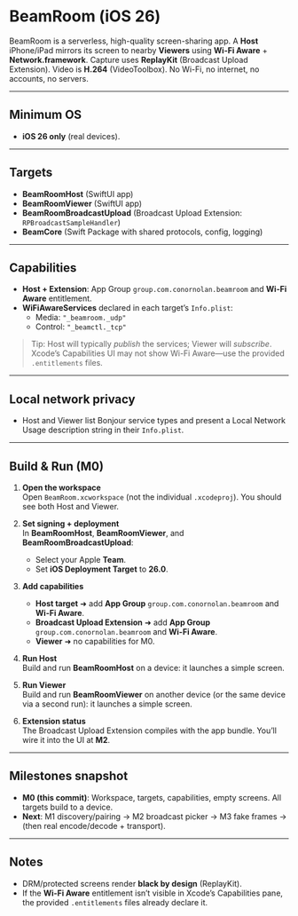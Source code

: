 # BeamRoom (iOS 26)

BeamRoom is a serverless, high-quality screen-sharing app. A **Host** iPhone/iPad mirrors its screen to nearby **Viewers** using **Wi-Fi Aware** + **Network.framework**. Capture uses **ReplayKit** (Broadcast Upload Extension). Video is **H.264** (VideoToolbox). No Wi-Fi, no internet, no accounts, no servers.

---

## Minimum OS
- **iOS 26 only** (real devices).

---

## Targets
- **BeamRoomHost** (SwiftUI app)
- **BeamRoomViewer** (SwiftUI app)
- **BeamRoomBroadcastUpload** (Broadcast Upload Extension: `RPBroadcastSampleHandler`)
- **BeamCore** (Swift Package with shared protocols, config, logging)

---

## Capabilities
- **Host + Extension**: App Group `group.com.conornolan.beamroom` and **Wi-Fi Aware** entitlement.
- **WiFiAwareServices** declared in each target’s `Info.plist`:
  - Media: `"_beamroom._udp"`
  - Control: `"_beamctl._tcp"`

> Tip: Host will typically *publish* the services; Viewer will *subscribe*. Xcode’s Capabilities UI may not show Wi-Fi Aware—use the provided `.entitlements` files.

---

## Local network privacy
- Host and Viewer list Bonjour service types and present a Local Network Usage description string in their `Info.plist`.

---

## Build & Run (M0)

1. **Open the workspace**  
   Open `BeamRoom.xcworkspace` (not the individual `.xcodeproj`). You should see both Host and Viewer.

2. **Set signing + deployment**  
   In **BeamRoomHost**, **BeamRoomViewer**, and **BeamRoomBroadcastUpload**:
   - Select your Apple **Team**.
   - Set **iOS Deployment Target** to **26.0**.

3. **Add capabilities**  
   - **Host target** ➜ add **App Group** `group.com.conornolan.beamroom` and **Wi-Fi Aware**.  
   - **Broadcast Upload Extension** ➜ add **App Group** `group.com.conornolan.beamroom` and **Wi-Fi Aware**.  
   - **Viewer** ➜ no capabilities for M0.

4. **Run Host**  
   Build and run **BeamRoomHost** on a device: it launches a simple screen.

5. **Run Viewer**  
   Build and run **BeamRoomViewer** on another device (or the same device via a second run): it launches a simple screen.

6. **Extension status**  
   The Broadcast Upload Extension compiles with the app bundle. You’ll wire it into the UI at **M2**.

---

## Milestones snapshot
- **M0 (this commit)**: Workspace, targets, capabilities, empty screens. All targets build to a device.
- **Next**: M1 discovery/pairing → M2 broadcast picker → M3 fake frames → (then real encode/decode + transport).

---

## Notes
- DRM/protected screens render **black by design** (ReplayKit).
- If the **Wi-Fi Aware** entitlement isn’t visible in Xcode’s Capabilities pane, the provided `.entitlements` files already declare it.
